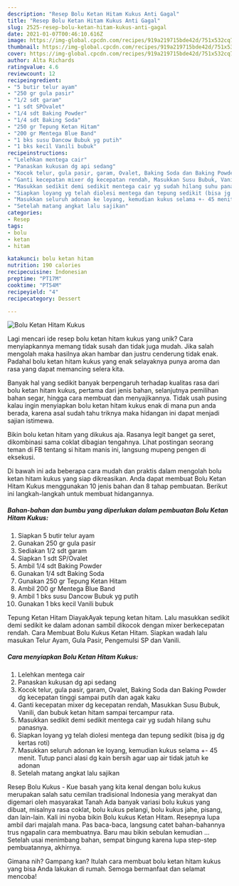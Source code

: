 ```yaml
---
description: "Resep Bolu Ketan Hitam Kukus Anti Gagal"
title: "Resep Bolu Ketan Hitam Kukus Anti Gagal"
slug: 2525-resep-bolu-ketan-hitam-kukus-anti-gagal
date: 2021-01-07T00:46:10.616Z
image: https://img-global.cpcdn.com/recipes/919a219715bde42d/751x532cq70/bolu-ketan-hitam-kukus-foto-resep-utama.jpg
thumbnail: https://img-global.cpcdn.com/recipes/919a219715bde42d/751x532cq70/bolu-ketan-hitam-kukus-foto-resep-utama.jpg
cover: https://img-global.cpcdn.com/recipes/919a219715bde42d/751x532cq70/bolu-ketan-hitam-kukus-foto-resep-utama.jpg
author: Alta Richards
ratingvalue: 4.6
reviewcount: 12
recipeingredient:
- "5 butir telur ayam"
- "250 gr gula pasir"
- "1/2 sdt garam"
- "1 sdt SPOvalet"
- "1/4 sdt Baking Powder"
- "1/4 sdt Baking Soda"
- "250 gr Tepung Ketan Hitam"
- "200 gr Mentega Blue Band"
- "1 bks susu Dancow Bubuk yg putih"
- "1 bks kecil Vanili bubuk"
recipeinstructions:
- "Lelehkan mentega cair"
- "Panaskan kukusan dg api sedang"
- "Kocok telur, gula pasir, garam, Ovalet, Baking Soda dan Baking Powder dg kecepatan tinggi sampai putih dan agak kaku"
- "Ganti kecepatan mixer dg kecepatan rendah, Masukkan Susu Bubuk, Vanili, dan bubuk ketan hitam sampai tercampur rata."
- "Masukkan sedikit demi sedikit mentega cair yg sudah hilang suhu panasnya."
- "Siapkan loyang yg telah diolesi mentega dan tepung sedikit (bisa jg dg kertas roti)"
- "Masukkan seluruh adonan ke loyang, kemudian kukus selama +- 45 menit. Tutup panci alasi dg kain bersih agar uap air tidak jatuh ke adonan"
- "Setelah matang angkat lalu sajikan"
categories:
- Resep
tags:
- bolu
- ketan
- hitam

katakunci: bolu ketan hitam 
nutrition: 190 calories
recipecuisine: Indonesian
preptime: "PT17M"
cooktime: "PT54M"
recipeyield: "4"
recipecategory: Dessert

---
```



![Bolu Ketan Hitam Kukus](https://img-global.cpcdn.com/recipes/919a219715bde42d/751x532cq70/bolu-ketan-hitam-kukus-foto-resep-utama.jpg)

Lagi mencari ide resep bolu ketan hitam kukus yang unik? Cara menyiapkannya memang tidak susah dan tidak juga mudah. Jika salah mengolah maka hasilnya akan hambar dan justru cenderung tidak enak. Padahal bolu ketan hitam kukus yang enak selayaknya punya aroma dan rasa yang dapat memancing selera kita.

Banyak hal yang sedikit banyak berpengaruh terhadap kualitas rasa dari bolu ketan hitam kukus, pertama dari jenis bahan, selanjutnya pemilihan bahan segar, hingga cara membuat dan menyajikannya. Tidak usah pusing kalau ingin menyiapkan bolu ketan hitam kukus enak di mana pun anda berada, karena asal sudah tahu triknya maka hidangan ini dapat menjadi sajian istimewa.

Bikin bolu ketan hitam yang dikukus aja. Rasanya legit banget ga seret, dikombinasi sama coklat dibagian tengahnya. Lihat postingan seorang teman di FB tentang si hitam manis ini, langsung mupeng pengen di eksekusi.


Di bawah ini ada beberapa cara mudah dan praktis dalam mengolah bolu ketan hitam kukus yang siap dikreasikan. Anda dapat membuat Bolu Ketan Hitam Kukus menggunakan 10 jenis bahan dan 8 tahap pembuatan. Berikut ini langkah-langkah untuk membuat hidangannya.

<!--inarticleads1-->

##### Bahan-bahan dan bumbu yang diperlukan dalam pembuatan Bolu Ketan Hitam Kukus:

1. Siapkan 5 butir telur ayam
1. Gunakan 250 gr gula pasir
1. Sediakan 1/2 sdt garam
1. Siapkan 1 sdt SP/Ovalet
1. Ambil 1/4 sdt Baking Powder
1. Gunakan 1/4 sdt Baking Soda
1. Gunakan 250 gr Tepung Ketan Hitam
1. Ambil 200 gr Mentega Blue Band
1. Ambil 1 bks susu Dancow Bubuk yg putih
1. Gunakan 1 bks kecil Vanili bubuk


Tepung Ketan Hitam DiayakAyak tepung ketan hitam. Lalu masukkan sedikit demi sedikit ke dalam adonan sambil dikocok dengan mixer berkecepatan rendah. Cara Membuat Bolu Kukus Ketan Hitam. Siapkan wadah lalu masukan Telur Ayam, Gula Pasir, Pengemulsi SP dan Vanili. 

<!--inarticleads2-->

##### Cara menyiapkan Bolu Ketan Hitam Kukus:

1. Lelehkan mentega cair
1. Panaskan kukusan dg api sedang
1. Kocok telur, gula pasir, garam, Ovalet, Baking Soda dan Baking Powder dg kecepatan tinggi sampai putih dan agak kaku
1. Ganti kecepatan mixer dg kecepatan rendah, Masukkan Susu Bubuk, Vanili, dan bubuk ketan hitam sampai tercampur rata.
1. Masukkan sedikit demi sedikit mentega cair yg sudah hilang suhu panasnya.
1. Siapkan loyang yg telah diolesi mentega dan tepung sedikit (bisa jg dg kertas roti)
1. Masukkan seluruh adonan ke loyang, kemudian kukus selama +- 45 menit. Tutup panci alasi dg kain bersih agar uap air tidak jatuh ke adonan
1. Setelah matang angkat lalu sajikan


Resep Bolu Kukus - Kue basah yang kita kenal dengan bolu kukus merupakan salah satu cemilan tradisional Indonesia yang merakyat dan digemari oleh masyarakat Tanah Ada banyak variasi bolu kukus yang dibuat, misalnya rasa coklat, bolu kukus pelangi, bolu kukus jahe, pisang, dan lain-lain. Kali ini nyoba bikin Bolu kukus Ketan Hitam. Resepnya lupa ambil dari majalah mana. Pas baca-baca, langsung catet bahan-bahannya trus ngapalin cara membuatnya. Baru mau bikin sebulan kemudian … Setelah usai menimbang bahan, sempat bingung karena lupa step-step pembuatannya, akhirnya. 

Gimana nih? Gampang kan? Itulah cara membuat bolu ketan hitam kukus yang bisa Anda lakukan di rumah. Semoga bermanfaat dan selamat mencoba!
